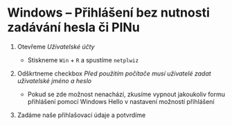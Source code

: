 # Windows – Přihlášení bez nutnosti zadávání hesla či PINu

1. Otevřeme _Uživatelské účty_
   * Stiskneme `Win` + `R` a spustíme `netplwiz`

2. Odškrtneme checkbox _Před použitím počítače musí uživatelé zadat uživatelské jméno a heslo_
   * Pokud se zde možnost nenachází, zkusíme vypnout jakoukoliv formu přihlášení pomocí Windows Hello v nastavení možností přihlášení

3. Zadáme naše přihlašovací údaje a potvrdíme
